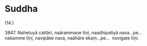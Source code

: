 # Suddha

(14.)

3847\. Nahetuyā cattāri, naārammaṇe tīṇi, naadhipatiyā nava…pe…  nakamme tīṇi, navipāke nava, naāhāre ekaṃ…pe…  novigate tīṇi.
